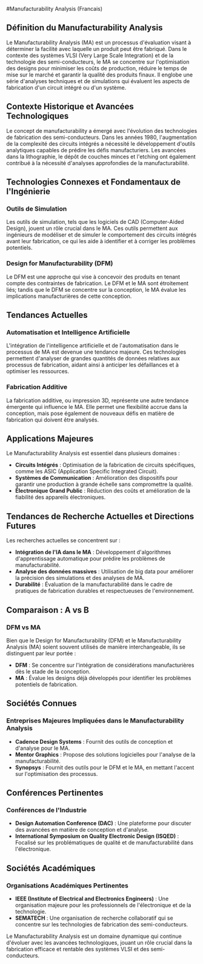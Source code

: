 #Manufacturability Analysis (Francais)

## Définition du Manufacturability Analysis

Le Manufacturability Analysis (MA) est un processus d'évaluation visant à déterminer la facilité avec laquelle un produit peut être fabriqué. Dans le contexte des systèmes VLSI (Very Large Scale Integration) et de la technologie des semi-conducteurs, le MA se concentre sur l'optimisation des designs pour minimiser les coûts de production, réduire le temps de mise sur le marché et garantir la qualité des produits finaux. Il englobe une série d'analyses techniques et de simulations qui évaluent les aspects de fabrication d'un circuit intégré ou d'un système.

## Contexte Historique et Avancées Technologiques

Le concept de manufacturability a émergé avec l'évolution des technologies de fabrication des semi-conducteurs. Dans les années 1980, l'augmentation de la complexité des circuits intégrés a nécessité le développement d'outils analytiques capables de prédire les défis manufacturiers. Les avancées dans la lithographie, le dépôt de couches minces et l'etching ont également contribué à la nécessité d'analyses approfondies de la manufacturabilité.

## Technologies Connexes et Fondamentaux de l'Ingénierie

### Outils de Simulation

Les outils de simulation, tels que les logiciels de CAD (Computer-Aided Design), jouent un rôle crucial dans le MA. Ces outils permettent aux ingénieurs de modéliser et de simuler le comportement des circuits intégrés avant leur fabrication, ce qui les aide à identifier et à corriger les problèmes potentiels.

### Design for Manufacturability (DFM)

Le DFM est une approche qui vise à concevoir des produits en tenant compte des contraintes de fabrication. Le DFM et le MA sont étroitement liés; tandis que le DFM se concentre sur la conception, le MA évalue les implications manufacturières de cette conception.

## Tendances Actuelles

### Automatisation et Intelligence Artificielle

L'intégration de l'intelligence artificielle et de l'automatisation dans le processus de MA est devenue une tendance majeure. Ces technologies permettent d'analyser de grandes quantités de données relatives aux processus de fabrication, aidant ainsi à anticiper les défaillances et à optimiser les ressources.

### Fabrication Additive

La fabrication additive, ou impression 3D, représente une autre tendance émergente qui influence le MA. Elle permet une flexibilité accrue dans la conception, mais pose également de nouveaux défis en matière de fabrication qui doivent être analysés.

## Applications Majeures

Le Manufacturability Analysis est essentiel dans plusieurs domaines :

- **Circuits Intégrés** : Optimisation de la fabrication de circuits spécifiques, comme les ASIC (Application Specific Integrated Circuit).
- **Systèmes de Communication** : Amélioration des dispositifs pour garantir une production à grande échelle sans compromettre la qualité.
- **Électronique Grand Public** : Réduction des coûts et amélioration de la fiabilité des appareils électroniques.

## Tendances de Recherche Actuelles et Directions Futures

Les recherches actuelles se concentrent sur :

- **Intégration de l'IA dans le MA** : Développement d'algorithmes d'apprentissage automatique pour prédire les problèmes de manufacturabilité.
- **Analyse des données massives** : Utilisation de big data pour améliorer la précision des simulations et des analyses de MA.
- **Durabilité** : Évaluation de la manufacturabilité dans le cadre de pratiques de fabrication durables et respectueuses de l'environnement.

## Comparaison : A vs B

### DFM vs MA

Bien que le Design for Manufacturability (DFM) et le Manufacturability Analysis (MA) soient souvent utilisés de manière interchangeable, ils se distinguent par leur portée :

- **DFM** : Se concentre sur l'intégration de considérations manufacturières dès le stade de la conception.
- **MA** : Évalue les designs déjà développés pour identifier les problèmes potentiels de fabrication.

## Sociétés Connues

### Entreprises Majeures Impliquées dans le Manufacturability Analysis

- **Cadence Design Systems** : Fournit des outils de conception et d'analyse pour le MA.
- **Mentor Graphics** : Propose des solutions logicielles pour l'analyse de la manufacturabilité.
- **Synopsys** : Fournit des outils pour le DFM et le MA, en mettant l'accent sur l'optimisation des processus.

## Conférences Pertinentes

### Conférences de l'Industrie

- **Design Automation Conference (DAC)** : Une plateforme pour discuter des avancées en matière de conception et d'analyse.
- **International Symposium on Quality Electronic Design (ISQED)** : Focalisé sur les problématiques de qualité et de manufacturabilité dans l'électronique.

## Sociétés Académiques

### Organisations Académiques Pertinentes

- **IEEE (Institute of Electrical and Electronics Engineers)** : Une organisation majeure pour les professionnels de l'électronique et de la technologie.
- **SEMATECH** : Une organisation de recherche collaboratif qui se concentre sur les technologies de fabrication des semi-conducteurs.

Le Manufacturability Analysis est un domaine dynamique qui continue d'évoluer avec les avancées technologiques, jouant un rôle crucial dans la fabrication efficace et rentable des systèmes VLSI et des semi-conducteurs.